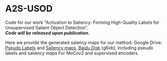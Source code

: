 # A2S-USOD

Code for our work "Activation to Saliency: Forming High-Quality Labels for Unsupervised Salient Object Detection".  
***Code will be released upon publication.***

Here we provide the generated salency maps for our method: Google Drive: [Pseudo Labels](https://drive.google.com/file/d/1SaoX2EMUKn22lJtSQeQvCJUHjedrV3hR/view?usp=sharing) and [Saliency maps](https://drive.google.com/file/d/1wQGDq7jBrzt5sqXgs7dM66iMga4H9n0b/view?usp=sharing), [Baidu Disk](https://pan.baidu.com/s/1diqoo98ISjZs1smsL9t-RA) [g6xb], including pseudo labels and saliency maps For MoCov2 and supervised encoders.   

